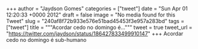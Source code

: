
+++
author = "Jaydson Gomes"
categories = ["tweet"]
date = "Sun Apr 01 12:20:33 +0000 2012"
draft = false
image = "No media found for this Tweet"
slug = "240af8f72b933e576e51bad45453f3e957a283bd"
tags = ["tweet"]
title = """Acordar cedo no domingo é..."""
tweet = true
tweet_url = "https://twitter.com/jaydson/status/186427833499910147"
+++
Acordar cedo no domingo é sub-humano
